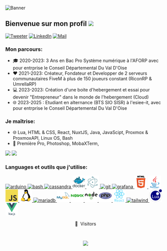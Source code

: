 ![Banner](https://github.com/FabianTerhorst/Extasy93/blob/main/Github-Profile-Cover.png)

<!-- welcome message -->  
<h2>Bienvenue sur mon profil <img src="https://media.giphy.com/media/hvRJCLFzcasrR4ia7z/giphy.gif" width="25px"></h2>

[![Tweeter](https://img.shields.io/badge/Twitter-1DA1F2?style=for-the-badge&logo=twitter&logoColor=white)](https://twitter.com/Extasy0093)
[![LinkedIn](https://img.shields.io/badge/linkedin-%230077B5.svg?style=for-the-badge&logo=linkedin&logoColor=white)](https://www.linkedin.com/in/fatih-cakici-73744b250/)
[![Mail](https://img.shields.io/badge/Gmail-D14836?style=for-the-badge&logo=gmail&logoColor=white)](mailto:contact@antoinerodrigues.com)

### Mon parcours:
- 🎓 2020-2023: 3 Ans en Bac Pro Système numérique à l'AFORP avec pour entrprise le Conseil Départemental Du Val D'Oise
- ❤️ 2021-2023: Créateur, Fondateur et Developper de 2 serveurs communautaires FiveM à plus de 150 joueurs constant (RiconRP & UmrellaRP)
- 💻 2023-2023: Création d'une boite d'hebergement et essai pour devenir "Entrepreneur" dans le monde de l'hebergement (Cloud)
- 🌐 2023-2025 : Etudiant en alternance (BTS SIO SISR) à l'esiee-it, avec pour entrprise le Conseil Départemental Du Val D'Oise 

### Je maîtrise:
- 🌐 Lua, HTML & CSS, React, NuxtJS, Java, JavaScipt, Proxmox & ProxmoxAPI, Linux OS, Bash
- 🎨 Première Pro, Photoshop, MobaXTerm,

<p>  
<!-- GitHub Stats -->  
<img height="180em" src="https://github-readme-stats.vercel.app/api?username=Extasy93&show_icons=true&hide_border=true" />
<!-- Most Used Languages -->  
<img height="180em" src="https://github-readme-stats.vercel.app/api/top-langs/?username=Extasy93&show_icons=true&hide_border=true&layout=compact&langs_count=8"/>  
</p> 

<h3 align="left">Languages et outils que j'utilise:</h3>
<p align="left"> <a href="https://www.arduino.cc/" target="_blank"> <img src="https://cdn.worldvectorlogo.com/logos/arduino-1.svg" alt="arduino" width="40" height="40"/> </a> <a href="https://www.gnu.org/software/bash/" target="_blank"> <img src="https://www.vectorlogo.zone/logos/gnu_bash/gnu_bash-icon.svg" alt="bash" width="40" height="40"/> </a> <a href="https://cassandra.apache.org/" target="_blank"> <img src="https://www.vectorlogo.zone/logos/apache_cassandra/apache_cassandra-icon.svg" alt="cassandra" width="40" height="40"/> </a> <a href="https://www.docker.com/" target="_blank"> <img src="https://raw.githubusercontent.com/devicons/devicon/master/icons/docker/docker-original-wordmark.svg" alt="docker" width="40" height="40"/> </a> <a href="https://www.electronjs.org" target="_blank"> <img src="https://raw.githubusercontent.com/devicons/devicon/master/icons/electron/electron-original.svg" alt="electron" width="40" height="40"/> </a> <a href="https://git-scm.com/" target="_blank"> <img src="https://www.vectorlogo.zone/logos/git-scm/git-scm-icon.svg" alt="git" width="40" height="40"/> </a> <a href="https://grafana.com" target="_blank"> <img src="https://www.vectorlogo.zone/logos/grafana/grafana-icon.svg" alt="grafana" width="40" height="40"/> </a> <a href="https://www.w3.org/html/" target="_blank"> <img src="https://raw.githubusercontent.com/devicons/devicon/master/icons/html5/html5-original-wordmark.svg" alt="html5" width="40" height="40"/> </a> <a href="https://www.java.com" target="_blank"> <img src="https://raw.githubusercontent.com/devicons/devicon/master/icons/java/java-original.svg" alt="java" width="40" height="40"/> </a> <a href="https://developer.mozilla.org/en-US/docs/Web/JavaScript" target="_blank"> <img src="https://raw.githubusercontent.com/devicons/devicon/master/icons/javascript/javascript-original.svg" alt="javascript" width="40" height="40"/> </a> <a href="https://www.linux.org/" target="_blank"> <img src="https://raw.githubusercontent.com/devicons/devicon/master/icons/linux/linux-original.svg" alt="linux" width="40" height="40"/> </a> <a href="https://mariadb.org/" target="_blank"> <img src="https://www.vectorlogo.zone/logos/mariadb/mariadb-icon.svg" alt="mariadb" width="40" height="40"/> </a> <a href="https://www.mysql.com/" target="_blank"> <img src="https://raw.githubusercontent.com/devicons/devicon/master/icons/mysql/mysql-original-wordmark.svg" alt="mysql" width="40" height="40"/> </a> <a href="https://www.nginx.com" target="_blank"> <img src="https://raw.githubusercontent.com/devicons/devicon/master/icons/nginx/nginx-original.svg" alt="nginx" width="40" height="40"/> </a> <a href="https://nodejs.org" target="_blank"> <img src="https://raw.githubusercontent.com/devicons/devicon/master/icons/nodejs/nodejs-original-wordmark.svg" alt="nodejs" width="40" height="40"/> </a> <a href="https://www.php.net" target="_blank"> <img src="https://raw.githubusercontent.com/devicons/devicon/master/icons/php/php-original.svg" alt="php" width="40" height="40"/> </a> <a href="https://reactjs.org/" target="_blank"> <img src="https://raw.githubusercontent.com/devicons/devicon/master/icons/react/react-original-wordmark.svg" alt="react" width="40" height="40"/> </a> <a href="https://tailwindcss.com/" target="_blank"> <img src="https://www.vectorlogo.zone/logos/tailwindcss/tailwindcss-icon.svg" alt="tailwind" width="40" height="40"/> </a> <a href="https://www.lua.org/" target="_blank"> <img src="https://raw.githubusercontent.com/devicons/devicon/master/icons/lua/lua-original.svg" alt="lua" width="40" height="40"/> </a> <a href="https://vuejs.org/" target="_blank"> <img src="https://raw.githubusercontent.com/devicons/devicon/master/icons/vuejs/vuejs-original-wordmark.svg" alt="vuejs" width="40" height="40"/> </a> </p>


<p align="center">👀 &nbsp;Visitors</p>
<br>
<p align="center">
  <img src="https://profile-counter.glitch.me/Extasy93/count.svg" />
</p>
<br>
